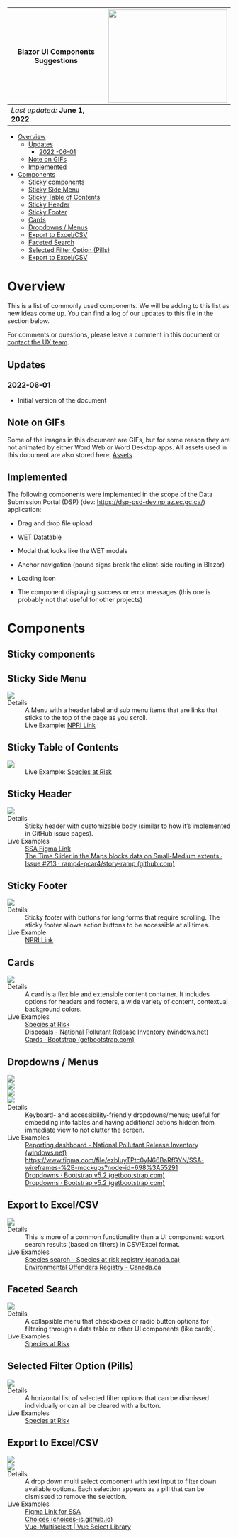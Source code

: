 | **Blazor UI Components** Suggestions | <img src="./media/image1.png" style="width:2.79214in;height:2.1913in" /> |
|--------------------------------------|--------------------------------------------------------------------------|
| *Last updated:* **June 1, 2022**     |                                                                          |

<!-- TOC -->

- [Overview](#overview)
    - [Updates](#updates)
        - [2022 -06-01](#2022--06-01)
    - [Note on GIFs](#note-on-gifs)
    - [Implemented](#implemented)
- [Components](#components)
    - [Sticky components](#sticky-components)
    - [Sticky Side Menu](#sticky-side-menu)
    - [Sticky Table of Contents](#sticky-table-of-contents)
    - [Sticky Header](#sticky-header)
    - [Sticky Footer](#sticky-footer)
    - [Cards](#cards)
    - [Dropdowns / Menus](#dropdowns--menus)
    - [Export to Excel/CSV](#export-to-excelcsv)
    - [Faceted Search](#faceted-search)
    - [Selected Filter Option (Pills)](#selected-filter-option-pills)
    - [Export to Excel/CSV](#export-to-excelcsv)

<!-- /TOC -->

# Overview

This is a list of commonly used components. We will be adding to this
list as new ideas come up. You can find a log of our updates to this
file in the section below.

For comments or questions, please leave a comment in this document or
[contact the UX
team](mailto:experienceutilisateur-userexperience@ec.gc.ca).

## Updates

### 2022-06-01

-   Initial version of the document

## Note on GIFs

Some of the images in this document are GIFs, but for some reason they
are not animated by either Word Web or Word Desktop apps. All assets
used in this document are also stored here:
[Assets](https://007gc.sharepoint.com/:f:/s/BeSD-SADSAI-AS-UXTeam/EgAZxjy8CtdOiIIwIJDIiBsB64wMvV_p5VqjeraT8B6T6g?e=aba4Ys)

## Implemented

The following components were implemented in the scope of the Data
Submission Portal (DSP) (dev: <https://dsp-psd-dev.np.az.ec.gc.ca/>)
application:

-   Drag and drop file upload

-   WET Datatable

-   Modal that looks like the WET modals

-   Anchor navigation (pound signs break the client-side routing in
    Blazor)

-   Loading icon

-   The component displaying success or error messages (this one is
    probably not that useful for other projects)

# Components

## Sticky components

## Sticky Side Menu

<dl>
    <dt><img src="./media/image2.gif"/></dt>
    <dt>Details</dt>
    <dd>A Menu with a header label and sub menu items that are links that sticks to the top of the page as you scroll.</dd>
    <dd>Live Example: <a href="https://lakeclearmoon.z27.web.core.windows.net/report/part_1a/part_1a_disposals.html">NPRI Link</a><dd>
</dl>

## Sticky Table of Contents

<dl>
    <dt><img src="./media/image3.gif"/></dt>
    <dd>Live Example: <a href="https://species-registry.canada.ca/index-en.html#/species/963-646">Species at Risk</a><dd>
</dl>

## Sticky Header

<dl>
    <dt><img src="./media/image4.gif"/></dt>
    <dt>Details</dt>
    <dd>Sticky header with customizable body (similar to how it’s implemented in GitHub issue pages).</dd>
    <dt>Live Examples</dt>
    <dd>
        <a href="https://lakeclearmoon.z27.web.core.windows.net/report/part_1a/part_1a_disposals.html">SSA Figma Link</a>
    </dd>
    <dd>
        <a href="https://github.com/ramp4-pcar4/story-ramp/issues/213">The Time Slider in the Maps blocks data on Small-Medium extents · Issue #213 · ramp4-pcar4/story-ramp (github.com)</a>
    </dd>
</dl>

## Sticky Footer

<dl>
    <dt><img src="./media/image5.gif"/></dt>
    <dt>Details</dt>
    <dd>Sticky footer with buttons for long forms that require scrolling. The sticky footer allows action buttons to be accessible at all times.</dd>
    <dt>Live Example</dt>
    <dd>
        <a href="https://lakeclearmoon.z27.web.core.windows.net/report/part_1a/part_1a_disposals.html">NPRI Link</a>
    </dd>
</dl>

## Cards

<dl>
    <dt><img src="./media/image6.png"/></dt>
    <dt>Details</dt>
    <dd>A card is a flexible and extensible content container. It includes options for headers and footers, a wide variety of content, contextual background colors.</dd>
    <dt>Live Examples</dt>
    <dd>
        <a href="https://species-registry.canada.ca/index-en.html#/species?ranges=2,7&amp;sortBy=commonNameSort&amp;sortDirection=asc&amp;pageSize=10">Species at Risk</a>
    </dd>
    <dd>
        <a href="https://lakeclearmoon.z27.web.core.windows.net/report/part_1a/part_1a_disposals.html">Disposals - National Pollutant Release Inventory (windows.net)</a>
    </dd>
    <dd>
        <a href="https://getbootstrap.com/docs/4.0/components/card/">Cards · Bootstrap (getbootstrap.com)</a>
    </dd>
</dl>

## Dropdowns / Menus

<dl>
    <dt><img src="./media/image8.gif"/></dt>
    <dt><img src="./media/image9.png"/></dt>
    <dt><img src="./media/image10.png"/></dt>
    <dt><img src="./media/image11.png"/></dt>
    <dt>Details</dt>
    <dd>Keyboard- and accessibility-friendly dropdowns/menus; useful for embedding into tables and having additional actions hidden from immediate view to not clutter the screen.</dd>
    <dt>Live Examples</dt>
    <dd>
        <a href="https://lakeclearmoon.z27.web.core.windows.net/reporting_dashboard.html">Reporting dashboard - National Pollutant Release Inventory (windows.net)</a>
    </dd>
    <dd>
        <a href="https://www.figma.com/file/ezbIuyTPtc0yN66BaRfGYN/SSA-wireframes-%2B-mockups?node-id=698%3A55291">https://www.figma.com/file/ezbIuyTPtc0yN66BaRfGYN/SSA-wireframes-%2B-mockups?node-id=698%3A55291</a>
    </dd>
    <dd>
        <a href="https://getbootstrap.com/docs/5.2/components/dropdowns/#single-button">Dropdowns · Bootstrap v5.2 (getbootstrap.com)</a>
    </dd>
    <dd>
        <a href="https://getbootstrap.com/docs/5.2/components/dropdowns/#split-button">Dropdowns · Bootstrap v5.2 (getbootstrap.com)</a>
    </dd>
</dl>

## Export to Excel/CSV

<dl>
    <dt><img src="./media/image12.png"/></dt>
    <dt>Details</dt>
    <dd>This is more of a common functionality than a UI component: export search results (based on filters) in CSV/Excel format.</dd>
    <dt>Live Examples</dt>
    <dd>
        <a href="https://species-registry.canada.ca/index-en.html#/species?sortBy=commonNameSort&amp;sortDirection=asc&amp;pageSize=10">Species search - Species at risk registry (canada.ca)</a>
    </dd>
    <dd>
        <a href="https://environmental-protection.canada.ca/offenders-registry#:~:text=Search-,Export%20all%20records%20of%20the%20Environmental%20Offenders%20Registry,-Click%20on%20the">Environmental Offenders Registry - Canada.ca</a>
    </dd>
</dl>

## Faceted Search

<dl>
    <dt><img src="./media/image13.png"/></dt>
    <dt>Details</dt>
    <dd>A collapsible menu that checkboxes or radio button options for filtering through a data table or other UI components (like cards).</dd>
    <dt>Live Examples</dt>
    <dd>
        <a href="https://species-registry.canada.ca/index-en.html#/species?ranges=2,7&amp;sortBy=commonNameSort&amp;sortDirection=asc&amp;pageSize=10">Species at Risk</a>
    </dd>
</dl>

## Selected Filter Option (Pills)

<dl>
    <dt><img src="./media/image14.png"/></dt>
    <dt>Details</dt>
    <dd>A horizontal list of selected filter options that can be dismissed individually or can all be cleared with a button.</dd>
    <dt>Live Examples</dt>
    <dd>
        <a href="https://species-registry.canada.ca/index-en.html#/species?ranges=2,7&amp;sortBy=commonNameSort&amp;sortDirection=asc&amp;pageSize=10">Species at Risk</a>
    </dd>
</dl>

## Export to Excel/CSV

<dl>
    <dt><img src="./media/image15.png"/></dt>
    <dt><img src="./media/image16.png"/></dt>
    <dt>Details</dt>
    <dd>A drop down multi select component with text input to filter down available options. Each selection appears as a pill that can be dismissed to remove the selection.</dd>
    <dt>Live Examples</dt>
    <dd>
        <a href="https://www.figma.com/proto/ezbIuyTPtc0yN66BaRfGYN/SSA-wireframes-%2B-mockups?node-id=1279%3A82050&amp;scaling=min-zoom&amp;page-id=351%3A1604&amp;starting-point-node-id=1279%3A86906&amp;show-proto-sidebar=1">Figma Link for SSA</a>
    </dd>
    <dd>
        <a href="https://choices-js.github.io/Choices/">Choices (choices-js.github.io)</a>
    </dd>
    <dd>
        <a href="https://vue-multiselect.js.org/">Vue-Multiselect | Vue Select Library</a>
    </dd>
</dl>